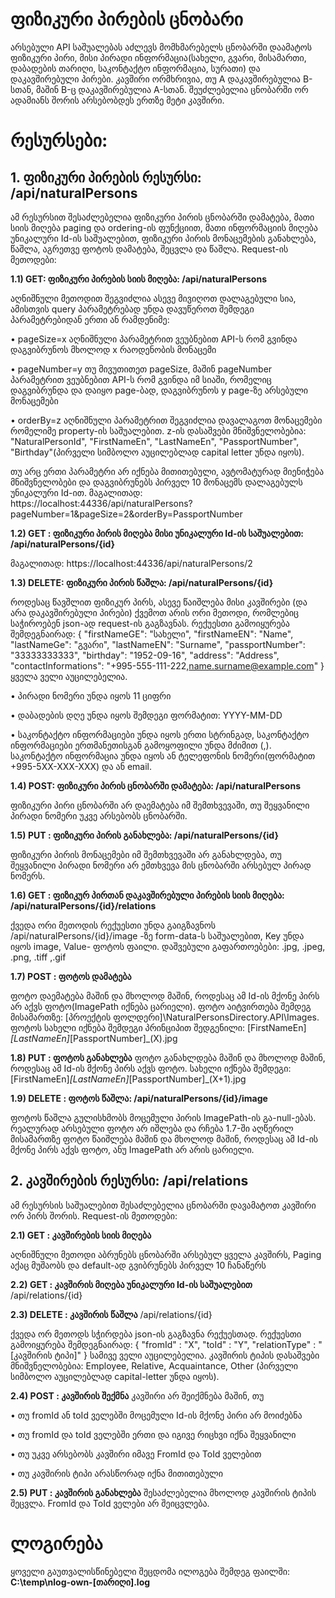# ფიზიკური პირების ცნობარი

არსებული API საშუალებას აძლევს მომხმარებელს ცნობარში დაამატოს ფიზიკური პირი, მისი პირადი ინფორმაცია(სახელი, გვარი, მისამართი, დაბადების თარიღი, საკონტაქტო ინფორმაცია, სურათი) და დაკავშირებული პირები. კავშირი ორმხრივია, თუ A დაკავშირებულია B-სთან, მაშინ B-ც დაკავშირებულია A-სთან. შეუძლებელია ცნობარში ორ ადამიანს შორის არსებობდეს ერთზე მეტი კავშირი.

# რესურსები:


## 1. ფიზიკური პირების რესურსი: /api/naturalPersons


ამ რესურსით შესაძლებელია ფიზიკური პირის ცნობარში დამატება, მათი სიის მიღება paging და ordering-ის ფუნქციით, მათი ინფორმაციის მიღება უნიკალური Id-ის საშუალებით, ფიზიკური პირის მონაცემების განახლება, წაშლა, აგრეთვე ფოტოს დამატება, შეცვლა და წაშლა.
Request-ის მეთოდები:

**1.1) GET: ფიზიკური პირების სიის მიღება: /api/naturalPersons**


აღნიშნული მეთოდით შეგვიძლია ასევე მივიღოთ დალაგებული სია, ამისთვის query პარამეტრებად უნდა დავუწეროთ შემდეგი პარამეტრებიდან ერთი ან რამდენიმე:

•	pageSize=x აღნიშნული პარამეტრით ვეუბნებით API-ს რომ გვინდა დაგვიბრუნოს მხოლოდ x რაოდენობის მონაცემი

•	pageNumber=y თუ მივუთითეთ pageSize, მაშინ pageNumber პარამეტრით ვეუბნებით API-ს რომ გვინდა იმ სიაში, რომელიც დაგვიბრუნდა და დაიყო page-ბად, დაგვიბრუნოს y page-ზე არსებული მონაცემები

•	orderBy=z აღნიშნული პარამეტრით შეგვიძლია დავალაგოთ მონაცემები რომელიმე property-ის საშუალებით. z-ის დასაშვები მნიშვნელობებია: "NaturalPersonId", "FirstNameEn", "LastNameEn", "PassportNumber", "Birthday"(პირველი სიმბოლო აუცილებლად capital letter უნდა იყოს).


თუ არც ერთი პარამეტრი არ იქნება მითითებული, ავტომატურად მიენიჭება მნიშვნელობები და დაგვიბრუნებს პირველ 10 მონაცემს დალაგებულს უნიკალური Id-ით.
მაგალითად: https://localhost:44336/api/naturalPersons?pageNumber=1&pageSize=2&orderBy=PassportNumber

**1.2) GET : ფიზიკური პირის მიღება მისი უნიკალური Id-ის საშუალებით: /api/naturalPersons/{id}**

მაგალითად: https://localhost:44336/api/naturalPersons/2

**1.3) DELETE: ფიზიკური პირის წაშლა: /api/naturalPersons/{id}**

როდესაც წავშლით ფიზიკურ პირს, ასევე წაიშლება მისი კავშირები (და არა დაკავშირებული პირები)
ქვემოთ არის ორი მეთოდი, რომლებიც საჭიროებენ json-ად request-ის გაგზავნას. რექუესთი გამოიყურება შემდეგნაირად:
{
	"firstNameGE": "სახელი",
	"firstNameEN": "Name",
	"lastNameGe": "გვარი",
	"lastNameEN": "Surname",
	"passportNumber": "33333333333",
	"birthday": "1952-09-16",
	"address": "Address",
	"contactInformations": "+995-555-111-222,name.surname@example.com"
}
ყველა ველი აუცილებელია. 

•	პირადი ნომერი უნდა იყოს 11 ციფრი

•	დაბადების დღე უნდა იყოს შემდეგი ფორმატით: YYYY-MM-DD

•	საკონტაქტო ინფორმაციები უნდა იყოს ერთი სტრინგად, საკონტაქტო ინფორმაციები ერთმანეთისგან გამოყოფილი უნდა მძიმით (,). საკონტაქტო ინფორმაცია უნდა იყოს ან ტელეფონის ნომერი(ფორმატით +995-5XX-XXX-XXX) და ან email.

**1.4) POST: ფიზიკური პირის ცნობარში დამატება: /api/naturalPersons**

ფიზიკური პირი ცნობარში არ დაემატება იმ შემთხვევაში, თუ შეყვანილი პირადი ნომერი უკვე არსებობს ცნობარში.

**1.5) PUT : ფიზიკური პირის განახლება: /api/naturalPersons/{id}**

ფიზიკური პირის მონაცემები იმ შემთხვევაში არ განახლდება, თუ შეყვანილი პირადი ნომერი არ ემთხვევა მის ცნობარში არსებულ პირად ნომერს.

**1.6) GET : ფიზიკურ პირთან დაკავშირებული პირების სიის მიღება: /api/naturalPersons/{id}/relations**

ქვედა ორი მეთოდის რექუესთი უნდა გაიგზავნოს 
/api/naturalPersons/{id}/image -ზე
form-data-ს საშუალებით, Key უნდა იყოს image, Value- ფოტოს ფაილი. დაშვებული გაფართოებები:  .jpg,  .jpeg,  .png, .tiff ,.gif

**1.7) POST : ფოტოს დამატება**

ფოტო დაემატება მაშინ და მხოლოდ მაშინ, როდესაც ამ Id-ის მქონე პირს არ აქვს ფოტო(ImagePath იქნება ცარიელი). ფოტო აიტვირთება შემდეგ მისამართზე: [პროექტის ფოლდერი]\NaturalPersonsDirectory.API\Images. ფოტოს სახელი იქნება შემდეგი პრინციპით შედგენილი: [FirstNameEn]_[LastNameEn]_[PassportNumber]_(X).jpg

**1.8) PUT : ფოტოს განახლება**
ფოტო განახლდება მაშინ და მხოლოდ მაშინ, როდესაც ამ Id-ის მქონე პირს აქვს ფოტო. სახელი იქნება შემდეგი: [FirstNameEn]_[LastNameEn]_[PassportNumber]_(X+1).jpg

**1.9) DELETE : ფოტოს წაშლა: /api/naturalPersons/{id}/image**

ფოტოს წაშლა გულისხმობს მოცემული პირის ImagePath-ის გა-null-ებას. რეალურად არსებული ფოტო არ იშლება და რჩება 1.7-ში აღწერილ მისამართზე
ფოტო წაიშლება მაშინ და მხოლოდ მაშინ, როდესაც ამ Id-ის მქონე პირს აქვს ფოტო, ანუ ImagePath არ არის ცარიელი. 


## 2. კავშირების რესურსი: /api/relations

ამ რესურსის საშუალებით შესაძლებელია ცნობარში დავამატოთ კავშირი ორ პირს შორის. 
Request-ის მეთოდები:

**2.1) GET : კავშირების სიის მიღება**

აღნიშნული მეთოდი აბრუნებს ცნობარში არსებულ ყველა კავშირს, Paging აქაც მუშაობს და default-ად გვიბრუნებს პირველ 10 ჩანაწერს

**2.2) GET : კავშირის მიღება უნიკალური Id-ის საშუალებით**
/api/relations/{id}

**2.3) DELETE : კავშირის წაშლა**
/api/relations/{id}

ქვედა ორ მეთოდს სჭირდება json-ის გაგზავნა რექუესთად. რექუესთი გამოიყურება შემდეგნაირად:
{
    "fromId" : "X",
    "toId" : "Y",
    "relationType" : "[კავშირის ტიპი]"
}
სამივე ველი აუცილებელია. კავშირის ტიპის დასაშვები მნიშვნელობებია: Employee, Relative, Acquaintance, Other (პირველი სიმბოლო აუცილებლად capital-letter უნდა იყოს).

**2.4) POST : კავშირის შექმნა**
კავშირი არ შეიქმნება მაშინ, თუ

•	თუ fromId ან toId ველებში მოცემული Id-ის მქონე პირი არ მოიძებნა

•	თუ fromId და toId ველებში ერთი და იგივე რიცხვი იქნა შეყვანილი

•	თუ უკვე არსებობს კავშირი იმავე FromId და ToId ველებით

•	თუ კავშირის ტიპი არასწორად იქნა მითითებული

**2.5) PUT : კავშირის განახლება**
შესაძლებელია მხოლოდ კავშირის ტიპის შეცვლა. FromId და ToId ველები არ შეიცვლება.

# ლოგირება
ყოველი გაუთვალისწინებელი შეცდომა ილოგება შემდეგ ფაილში: 
**C:\temp\nlog-own-[თარიღი].log**
